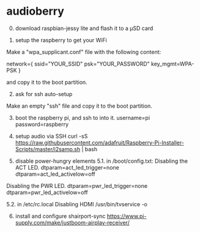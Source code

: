 # audioberry

0. download raspbian-jessy lite and flash it to a µSD card

1. setup the raspberry to get your WiFi

Make a "wpa_supplicant.conf" file with the following content:

network={
    ssid="YOUR_SSID"
    psk="YOUR_PASSWORD"
    key_mgmt=WPA-PSK
}

and copy it to the boot partition.

2. ask for ssh auto-setup

Make an empty "ssh" file and copy it to the boot partition.

3. boot the raspberry pi, and ssh to into it.
username=pi
password=raspberry

4. setup audio via SSH
curl -sS https://raw.githubusercontent.com/adafruit/Raspberry-Pi-Installer-Scripts/master/i2samp.sh | bash

5. disable power-hungry elements
5.1. in /boot/config.txt:
Disabling the ACT LED.
dtparam=act_led_trigger=none
dtparam=act_led_activelow=off

Disabling the PWR LED.
dtparam=pwr_led_trigger=none
dtparam=pwr_led_activelow=off

5.2. in /etc/rc.local
Disabling HDMI
/usr/bin/tvservice -o

6. install and configure shairport-sync
https://www.pi-supply.com/make/justboom-airplay-receiver/
